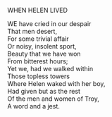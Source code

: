 WHEN HELEN LIVED  
  
WE have cried in our despair  
That men desert,  
For some trivial affair  
Or noisy, insolent sport,  
Beauty that we have won  
From bitterest hours;  
Yet we, had we walked within  
Those topless towers  
Where Helen waked with her boy,  
Had given but as the rest  
Of the men and women of Troy,  
A word and a jest.  
